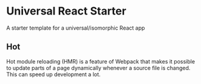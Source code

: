 # Universal React Starter
A starter template for a universal/isomorphic React app

## Hot
Hot module reloading (HMR) is a feature of Webpack that makes it possible to update parts of a page dynamically whenever a source file is changed. This can speed up development a lot.
